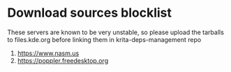 # Download sources blocklist

These servers are known to be very unstable, so please upload the tarballs to
files.kde.org before linking them in krita-deps-management repo

1) https://www.nasm.us
2) https://poppler.freedesktop.org


